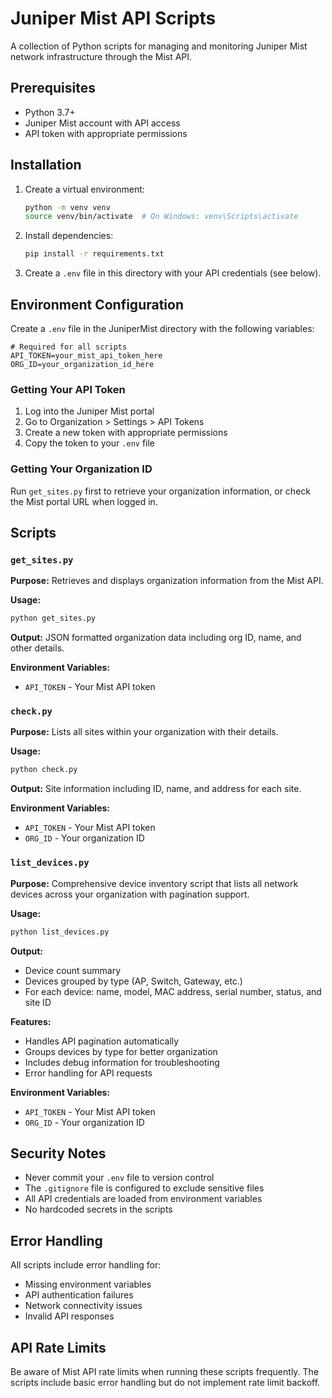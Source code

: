 # Juniper Mist API Scripts

A collection of Python scripts for managing and monitoring Juniper Mist network infrastructure through the Mist API.

## Prerequisites

- Python 3.7+
- Juniper Mist account with API access
- API token with appropriate permissions

## Installation

1. Create a virtual environment:
   ```bash
   python -m venv venv
   source venv/bin/activate  # On Windows: venv\Scripts\activate
   ```

2. Install dependencies:
   ```bash
   pip install -r requirements.txt
   ```

3. Create a `.env` file in this directory with your API credentials (see below).

## Environment Configuration

Create a `.env` file in the JuniperMist directory with the following variables:

```env
# Required for all scripts
API_TOKEN=your_mist_api_token_here
ORG_ID=your_organization_id_here
```

### Getting Your API Token

1. Log into the Juniper Mist portal
2. Go to Organization > Settings > API Tokens
3. Create a new token with appropriate permissions
4. Copy the token to your `.env` file

### Getting Your Organization ID

Run `get_sites.py` first to retrieve your organization information, or check the Mist portal URL when logged in.

## Scripts

### `get_sites.py`
**Purpose:** Retrieves and displays organization information from the Mist API.

**Usage:**
```bash
python get_sites.py
```

**Output:** JSON formatted organization data including org ID, name, and other details.

**Environment Variables:**
- `API_TOKEN` - Your Mist API token

### `check.py`
**Purpose:** Lists all sites within your organization with their details.

**Usage:**
```bash
python check.py
```

**Output:** Site information including ID, name, and address for each site.

**Environment Variables:**
- `API_TOKEN` - Your Mist API token
- `ORG_ID` - Your organization ID

### `list_devices.py`
**Purpose:** Comprehensive device inventory script that lists all network devices across your organization with pagination support.

**Usage:**
```bash
python list_devices.py
```

**Output:** 
- Device count summary
- Devices grouped by type (AP, Switch, Gateway, etc.)
- For each device: name, model, MAC address, serial number, status, and site ID

**Features:**
- Handles API pagination automatically
- Groups devices by type for better organization
- Includes debug information for troubleshooting
- Error handling for API requests

**Environment Variables:**
- `API_TOKEN` - Your Mist API token
- `ORG_ID` - Your organization ID

## Security Notes

- Never commit your `.env` file to version control
- The `.gitignore` file is configured to exclude sensitive files
- All API credentials are loaded from environment variables
- No hardcoded secrets in the scripts

## Error Handling

All scripts include error handling for:
- Missing environment variables
- API authentication failures
- Network connectivity issues
- Invalid API responses

## API Rate Limits

Be aware of Mist API rate limits when running these scripts frequently. The scripts include basic error handling but do not implement rate limit backoff.
